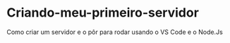 # Criando-meu-primeiro-servidor
Como criar um servidor e o pôr para rodar usando o VS Code e o Node.Js
